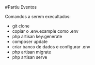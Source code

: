 #Partiu Eventos

Comandos a serem execultados:

* git clone
* copiar o .env.example como .env
* php artisan key:generate
* composer update
* criar banco de dados e configurar .env
* php artisan migrate
* php artisan serve